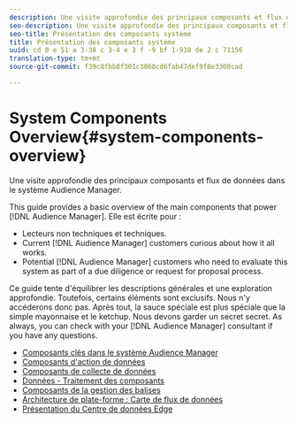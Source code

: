 ```yaml
---
description: Une visite approfondie des principaux composants et flux de données dans le système Audience Manager.
seo-description: Une visite approfondie des principaux composants et flux de données dans le système Audience Manager.
seo-title: Présentation des composants système
title: Présentation des composants système
uuid: cd 0 e 51 a 3-38 c 3-4 e 3 f -9 bf 1-938 de 2 c 71156
translation-type: tm+mt
source-git-commit: f39c8fbb8f301c3068cd6fab47def9f8e3308cad

---
```



# System Components Overview{#system-components-overview}

Une visite approfondie des principaux composants et flux de données dans le système Audience Manager.

<!-- 

c_compintro.xml

 -->

This guide provides a basic overview of the main components that power [!DNL Audience Manager]. Elle est écrite pour :

* Lecteurs non techniques et techniques.
* Current [!DNL Audience Manager] customers curious about how it all works.
* Potential [!DNL Audience Manager] customers who need to evaluate this system as part of a due diligence or request for proposal process.

Ce guide tente d'équilibrer les descriptions générales et une exploration approfondie. Toutefois, certains éléments sont exclusifs. Nous n'y accéderons donc pas. Après tout, la sauce spéciale est plus spéciale que la simple mayonnaise et le ketchup. Nous devons garder un secret secret. As always, you can check with your [!DNL Audience Manager] consultant if you have any questions.

* [Composants clés dans le système Audience Manager](/help/using/reference/system-components/components-stack.md)
* [Composants d'action de données](/help/using/reference/system-components/components-data-action.md)
* [Composants de collecte de données](/help/using/reference/system-components/components-data-collection.md)
* [Données - Traitement des composants](/help/using/reference/system-components/components-data-processing.md)
* [Composants de la gestion des balises](/help/using/reference/system-components/components-tag-management.md)
* [Architecture de plate-forme : Carte de flux de données](/help/using/reference/system-components/components-platform-architecture.md)
* [Présentation du Centre de données Edge](/help/using/reference/system-components/components-edge.md)

